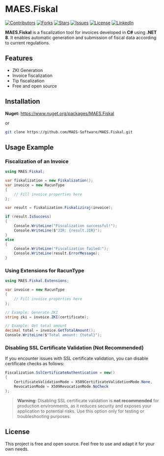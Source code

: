# MAES.Fiskal

[![Contributors](https://img.shields.io/github/contributors/MAES-Software/MAES.Fiskal)](https://github.com/MAES-Software/MAES.Fiskal/graphs/contributors)
[![Forks](https://img.shields.io/github/forks/MAES-Software/MAES.Fiskal)](https://github.com/MAES-Software/MAES.Fiskal/network/members)
[![Stars](https://img.shields.io/github/stars/MAES-Software/MAES.Fiskal)](https://github.com/MAES-Software/MAES.Fiskal/stargazers)
[![Issues](https://img.shields.io/github/issues/MAES-Software/MAES.Fiskal)](https://github.com/MAES-Software/MAES.Fiskal/issues)
[![License](https://img.shields.io/github/license/MAES-Software/MAES.Fiskal)](https://github.com/MAES-Software/MAES.Fiskal/blob/main/LICENSE)
[![LinkedIn](https://img.shields.io/badge/LinkedIn-Profile-0077B5?logo=linkedin&logoColor=white)](YOUR_LINKEDIN_URL_HERE)

**MAES.Fiskal** is a fiscalization tool for invoices developed in **C#** using **.NET 8**. It enables automatic generation and submission of fiscal data according to current regulations.

## Features
- ZKI Generation
- Invoice fiscalization
- Tip fiscalization
- Free and open source

## Installation
**Nuget:** https://www.nuget.org/packages/MAES.Fiskal

or

```bash
git clone https://github.com/MAES-Software/MAES.Fiskal.git
```

## Usage Example

### Fiscalization of an Invoice

```csharp
using MAES.Fiskal;

var fiskalization = new Fiskalization();
var invoice = new RacunType
{
    // Fill invoice properties here
};

var result = fiskalization.Fiskaliziraj(invoice);

if (result.IsSuccess)
{
    Console.WriteLine("Fiscalization successful!");
    Console.WriteLine($"JIR: {result.JIR}");
}
else
{
    Console.WriteLine("Fiscalization failed:");
    Console.WriteLine(result.ErrorMessage);
}
```

### Using Extensions for RacunType

```csharp
using MAES.Fiskal.Extensions;

var invoice = new RacunType
{
    // Fill invoice properties here
};

// Example: Generate ZKI
string zki = invoice.ZKI(certificate);

// Example: Get total amount
decimal total = invoice.GetTotalAmount();
Console.WriteLine($"Total amount: {total}");
```

### Disabling SSL Certificate Validation (Not Recommended)

If you encounter issues with SSL certificate validation, you can disable certificate checks as follows:

```csharp
Fiscalization.SslCertificateAuthentication = new()
{
    CertificateValidationMode = X509CertificateValidationMode.None,
    RevocationMode = X509RevocationMode.NoCheck
};
```

> **Warning:** Disabling SSL certificate validation is **not recommended** for production environments, as it reduces security and exposes your application to potential risks. Use this option only for testing or troubleshooting purposes.

## License
This project is free and open source. Feel free to use and adapt it for your own needs.
